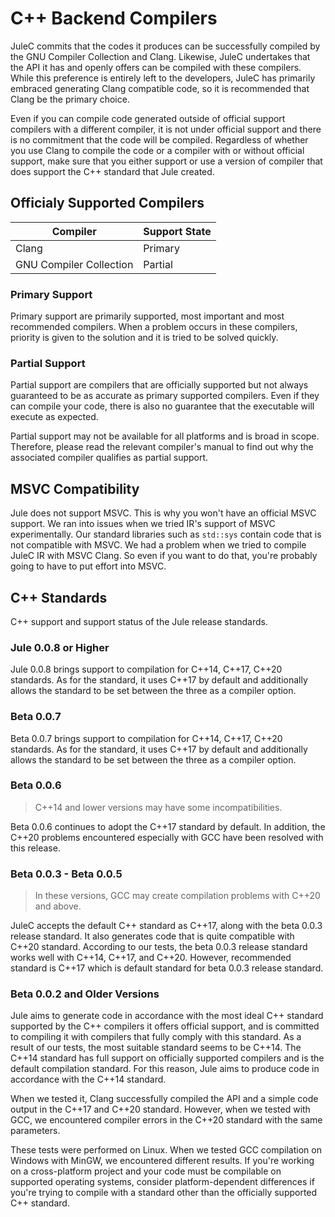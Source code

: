 # C++ Backend Compilers

JuleC commits that the codes it produces can be successfully compiled by the GNU Compiler Collection and Clang. Likewise, JuleC undertakes that the API it has and openly offers can be compiled with these compilers. While this preference is entirely left to the developers, JuleC has primarily embraced generating Clang compatible code, so it is recommended that Clang be the primary choice.

Even if you can compile code generated outside of official support compilers with a different compiler, it is not under official support and there is no commitment that the code will be compiled. Regardless of whether you use Clang to compile the code or a compiler with or without official support, make sure that you either support or use a version of compiler that does support the C++ standard that Jule created.

## Officialy Supported Compilers

| Compiler                | Support State                          |
|-------------------------|----------------------------------------|
| Clang                   | <div class="green">Primary</div>       |
| GNU Compiler Collection | <div class="orange">Partial</div>      |

### Primary Support

Primary support are primarily supported, most important and most recommended compilers. When a problem occurs in these compilers, priority is given to the solution and it is tried to be solved quickly.

### Partial Support

Partial support are compilers that are officially supported but not always guaranteed to be as accurate as primary supported compilers. Even if they can compile your code, there is also no guarantee that the executable will execute as expected.

Partial support may not be available for all platforms and is broad in scope. Therefore, please read the relevant compiler's manual to find out why the associated compiler qualifies as partial support.

## MSVC Compatibility

Jule does not support MSVC. This is why you won't have an official MSVC support. We ran into issues when we tried IR's support of MSVC experimentally. Our standard libraries such as `std::sys` contain code that is not compatible with MSVC. We had a problem when we tried to compile JuleC IR with MSVC Clang. So even if you want to do that, you're probably going to have to put effort into MSVC.

## C++ Standards

C++ support and support status of the Jule release standards.

### Jule 0.0.8 or Higher

Jule 0.0.8 brings support to compilation for C++14, C++17, C++20 standards. As for the standard, it uses C++17 by default and additionally allows the standard to be set between the three as a compiler option.

### Beta 0.0.7

Beta 0.0.7 brings support to compilation for C++14, C++17, C++20 standards. As for the standard, it uses C++17 by default and additionally allows the standard to be set between the three as a compiler option.

### Beta 0.0.6

> C++14 and lower versions may have some incompatibilities.

Beta 0.0.6 continues to adopt the C++17 standard by default. In addition, the C++20 problems encountered especially with GCC have been resolved with this release.

### Beta 0.0.3 - Beta 0.0.5

> In these versions, GCC may create compilation problems with C++20 and above.

JuleC accepts the default C++ standard as C++17, along with the beta 0.0.3 release standard. It also generates code that is quite compatible with C++20 standard. According to our tests, the beta 0.0.3 release standard works well with C++14, C++17, and C++20. However, recommended standard is C++17 which is default standard for beta 0.0.3 release standard.

### Beta 0.0.2 and Older Versions

Jule aims to generate code in accordance with the most ideal C++ standard supported by the C++ compilers it offers official support, and is committed to compiling it with compilers that fully comply with this standard. As a result of our tests, the most suitable standard seems to be C++14. The C++14 standard has full support on officially supported compilers and is the default compilation standard. For this reason, Jule aims to produce code in accordance with the C++14 standard.

When we tested it, Clang successfully compiled the API and a simple code output in the C++17 and C++20 standard. However, when we tested with GCC, we encountered compiler errors in the C++20 standard with the same parameters.

These tests were performed on Linux. When we tested GCC compilation on Windows with MinGW, we encountered different results. If you're working on a cross-platform project and your code must be compilable on supported operating systems, consider platform-dependent differences if you're trying to compile with a standard other than the officially supported C++ standard.
